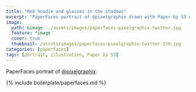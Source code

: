 ```yaml
---
title: "Red hoodie and glasses in the shadows"
excerpt: "PaperFaces portrait of @pixelgraphix drawn with Paper by 53 on an iPad."
image: 
  path: &image ../assets/images/paperfaces-pixelgraphix-twitter.jpg 
  feature: *image
  cover: true
  thumbnail: /assets/images/paperfaces-pixelgraphix-twitter-150.jpg
categories: [paperfaces]
tags: [portrait, illustration, Paper by 53]
---
```


PaperFaces portrait of [@pixelgraphix](https://twitter.com/pixelgraphix).

{% include boilerplate/paperfaces.md %}
